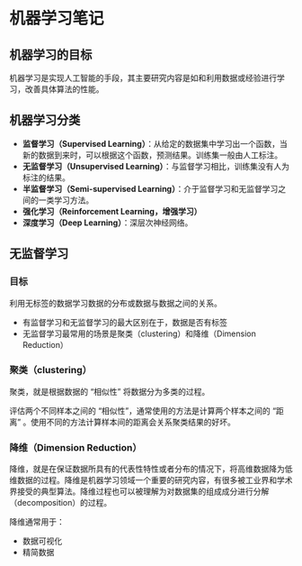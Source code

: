 # 机器学习笔记

## 机器学习的目标

机器学习是实现人工智能的手段，其主要研究内容是如和利用数据或经验进行学习，改善具体算法的性能。

## 机器学习分类

- **监督学习（Supervised Learning）**：从给定的数据集中学习出一个函数，当新的数据到来时，可以根据这个函数，预测结果。训练集一般由人工标注。
- **无监督学习（Unsupervised Learning）**：与监督学习相比，训练集没有人为标注的结果。
- **半监督学习（Semi-supervised Learning）**：介于监督学习和无监督学习之间的一类学习方法。
- **强化学习（Reinforcement Learning，增强学习）**
- **深度学习（Deep Learning）**：深层次神经网络。

## 无监督学习

### 目标

利用无标签的数据学习数据的分布或数据与数据之间的关系。

- 有监督学习和无监督学习的最大区别在于，数据是否有标签
- 无监督学习最常用的场景是聚类（clustering）和降维（Dimension Reduction）

### 聚类（clustering）

聚类，就是根据数据的 “相似性” 将数据分为多类的过程。

评估两个不同样本之间的 “相似性”，通常使用的方法是计算两个样本之间的 “距离” 。使用不同的方法计算样本间的距离会关系聚类结果的好坏。

### 降维（Dimension Reduction）

降维，就是在保证数据所具有的代表性特性或者分布的情况下，将高维数据降为低维数据的过程。降维是机器学习领域一个重要的研究内容，有很多被工业界和学术界接受的典型算法。降维过程也可以被理解为对数据集的组成成分进行分解（decomposition）的过程。

降维通常用于：

- 数据可视化
- 精简数据